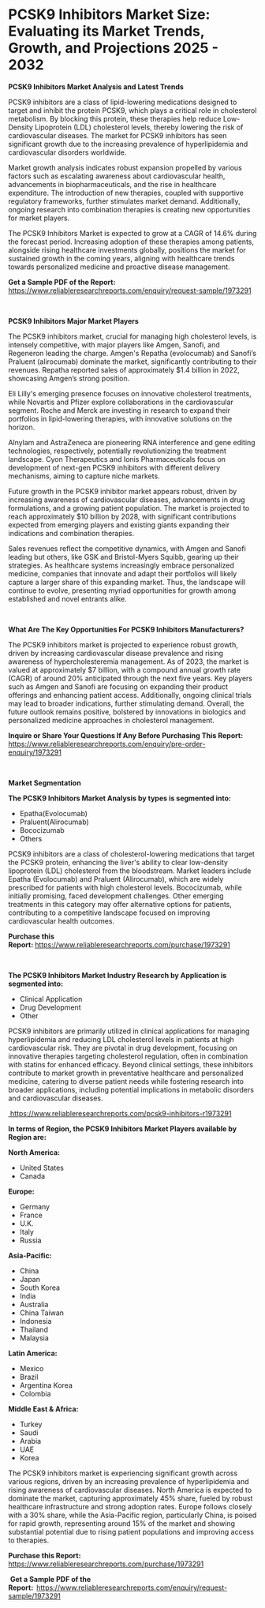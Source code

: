 <p><h1>PCSK9 Inhibitors Market Size: Evaluating its Market Trends, Growth, and Projections 2025 - 2032</h1></p><p><strong>PCSK9 Inhibitors Market Analysis and Latest Trends</strong></p>
<p><p>PCSK9 inhibitors are a class of lipid-lowering medications designed to target and inhibit the protein PCSK9, which plays a critical role in cholesterol metabolism. By blocking this protein, these therapies help reduce Low-Density Lipoprotein (LDL) cholesterol levels, thereby lowering the risk of cardiovascular diseases. The market for PCSK9 inhibitors has seen significant growth due to the increasing prevalence of hyperlipidemia and cardiovascular disorders worldwide.</p><p>Market growth analysis indicates robust expansion propelled by various factors such as escalating awareness about cardiovascular health, advancements in biopharmaceuticals, and the rise in healthcare expenditure. The introduction of new therapies, coupled with supportive regulatory frameworks, further stimulates market demand. Additionally, ongoing research into combination therapies is creating new opportunities for market players. </p><p>The PCSK9 Inhibitors Market is expected to grow at a CAGR of 14.6% during the forecast period. Increasing adoption of these therapies among patients, alongside rising healthcare investments globally, positions the market for sustained growth in the coming years, aligning with healthcare trends towards personalized medicine and proactive disease management.</p></p>
<p><strong>Get a Sample PDF of the Report:&nbsp;</strong> <a href="https://www.reliableresearchreports.com/enquiry/request-sample/1973291?utm_campaign=2753&utm_medium=2&utm_source=Github&utm_content=ia&utm_term=19042025&utm_id=pcsk9-inhibitors">https://www.reliableresearchreports.com/enquiry/request-sample/1973291</a></p>
<p>&nbsp;</p>
<p><strong>PCSK9 Inhibitors Major Market Players</strong></p>
<p><p>The PCSK9 inhibitors market, crucial for managing high cholesterol levels, is intensely competitive, with major players like Amgen, Sanofi, and Regeneron leading the charge. Amgen's Repatha (evolocumab) and Sanofi’s Praluent (alirocumab) dominate the market, significantly contributing to their revenues. Repatha reported sales of approximately $1.4 billion in 2022, showcasing Amgen’s strong position. </p><p>Eli Lilly's emerging presence focuses on innovative cholesterol treatments, while Novartis and Pfizer explore collaborations in the cardiovascular segment. Roche and Merck are investing in research to expand their portfolios in lipid-lowering therapies, with innovative solutions on the horizon.</p><p>Alnylam and AstraZeneca are pioneering RNA interference and gene editing technologies, respectively, potentially revolutionizing the treatment landscape. Cyon Therapeutics and Ionis Pharmaceuticals focus on development of next-gen PCSK9 inhibitors with different delivery mechanisms, aiming to capture niche markets.</p><p>Future growth in the PCSK9 inhibitor market appears robust, driven by increasing awareness of cardiovascular diseases, advancements in drug formulations, and a growing patient population. The market is projected to reach approximately $10 billion by 2028, with significant contributions expected from emerging players and existing giants expanding their indications and combination therapies.</p><p>Sales revenues reflect the competitive dynamics, with Amgen and Sanofi leading but others, like GSK and Bristol-Myers Squibb, gearing up their strategies. As healthcare systems increasingly embrace personalized medicine, companies that innovate and adapt their portfolios will likely capture a larger share of this expanding market. Thus, the landscape will continue to evolve, presenting myriad opportunities for growth among established and novel entrants alike.</p></p>
<p>&nbsp;</p>
<p><strong>What Are The Key Opportunities For PCSK9 Inhibitors Manufacturers?</strong></p>
<p><p>The PCSK9 inhibitors market is projected to experience robust growth, driven by increasing cardiovascular disease prevalence and rising awareness of hypercholesteremia management. As of 2023, the market is valued at approximately $7 billion, with a compound annual growth rate (CAGR) of around 20% anticipated through the next five years. Key players such as Amgen and Sanofi are focusing on expanding their product offerings and enhancing patient access. Additionally, ongoing clinical trials may lead to broader indications, further stimulating demand. Overall, the future outlook remains positive, bolstered by innovations in biologics and personalized medicine approaches in cholesterol management.</p></p>
<p><strong>Inquire or Share Your Questions If Any Before Purchasing This Report:</strong> <a href="https://www.reliableresearchreports.com/enquiry/pre-order-enquiry/1973291?utm_campaign=2753&utm_medium=2&utm_source=Github&utm_content=ia&utm_term=19042025&utm_id=pcsk9-inhibitors">https://www.reliableresearchreports.com/enquiry/pre-order-enquiry/1973291</a></p>
<p>&nbsp;</p>
<p><strong>Market Segmentation</strong></p>
<p><strong>The PCSK9 Inhibitors Market Analysis by types is segmented into:</strong></p>
<p><ul><li>Epatha(Evolocumab)</li><li>Praluent(Alirocumab)</li><li>Bococizumab</li><li>Others</li></ul></p>
<p><p>PCSK9 inhibitors are a class of cholesterol-lowering medications that target the PCSK9 protein, enhancing the liver's ability to clear low-density lipoprotein (LDL) cholesterol from the bloodstream. Market leaders include Epatha (Evolocumab) and Praluent (Alirocumab), which are widely prescribed for patients with high cholesterol levels. Bococizumab, while initially promising, faced development challenges. Other emerging treatments in this category may offer alternative options for patients, contributing to a competitive landscape focused on improving cardiovascular health outcomes.</p></p>
<p><strong>Purchase this Report:&nbsp;</strong><a href="https://www.reliableresearchreports.com/purchase/1973291?utm_campaign=2753&utm_medium=2&utm_source=Github&utm_content=ia&utm_term=19042025&utm_id=pcsk9-inhibitors">https://www.reliableresearchreports.com/purchase/1973291</a></p>
<p>&nbsp;</p>
<p><strong>The PCSK9 Inhibitors Market Industry Research by Application is segmented into:</strong></p>
<p><ul><li>Clinical Application</li><li>Drug Development</li><li>Other</li></ul></p>
<p><p>PCSK9 inhibitors are primarily utilized in clinical applications for managing hyperlipidemia and reducing LDL cholesterol levels in patients at high cardiovascular risk. They are pivotal in drug development, focusing on innovative therapies targeting cholesterol regulation, often in combination with statins for enhanced efficacy. Beyond clinical settings, these inhibitors contribute to market growth in preventative healthcare and personalized medicine, catering to diverse patient needs while fostering research into broader applications, including potential implications in metabolic disorders and cardiovascular diseases.</p></p>
<p><a href="https://www.reliableresearchreports.com/pcsk9-inhibitors-r1973291?utm_campaign=2753&utm_medium=2&utm_source=Github&utm_content=ia&utm_term=19042025&utm_id=pcsk9-inhibitors">&nbsp;https://www.reliableresearchreports.com/pcsk9-inhibitors-r1973291</a></p>
<p><strong>In terms of Region, the PCSK9 Inhibitors Market Players available by Region are:</strong></p>
<p>
    <p> <strong> North America: </strong>
        <ul>
            <li>United States</li>
            <li>Canada</li>
        </ul>
        </p> 
    <p> <strong> Europe: </strong>
        <ul>
            <li>Germany</li>
            <li>France</li>
            <li>U.K.</li>
            <li>Italy</li>
            <li>Russia</li>
        </ul>
        </p> 
    <p> <strong> Asia-Pacific: </strong>
        <ul>
            <li>China</li>
            <li>Japan</li>
            <li>South Korea</li>
            <li>India</li>
            <li>Australia</li>
            <li>China Taiwan</li>
            <li>Indonesia</li>
            <li>Thailand</li>
            <li>Malaysia</li>
        </ul>
        </p> 
    <p> <strong> Latin America: </strong>
        <ul>
            <li>Mexico</li>
            <li>Brazil</li>
            <li>Argentina Korea</li>
            <li>Colombia</li>
        </ul>
        </p> 
    <p> <strong> Middle East & Africa: </strong>
        <ul>
            <li>Turkey</li>
            <li>Saudi</li>
            <li>Arabia</li>
            <li>UAE</li>
            <li>Korea</li>
        </ul>
    </p>
    </p>
<p><p>The PCSK9 inhibitors market is experiencing significant growth across various regions, driven by an increasing prevalence of hyperlipidemia and rising awareness of cardiovascular diseases. North America is expected to dominate the market, capturing approximately 45% share, fueled by robust healthcare infrastructure and strong adoption rates. Europe follows closely with a 30% share, while the Asia-Pacific region, particularly China, is poised for rapid growth, representing around 15% of the market and showing substantial potential due to rising patient populations and improving access to therapies.</p></p>
<p><strong>Purchase this Report: </strong><a href="https://www.reliableresearchreports.com/purchase/1973291?utm_campaign=2753&utm_medium=2&utm_source=Github&utm_content=ia&utm_term=19042025&utm_id=pcsk9-inhibitors">https://www.reliableresearchreports.com/purchase/1973291</a></p>
<p>&nbsp;<strong>Get a Sample PDF of the Report:&nbsp;&nbsp;</strong><a href="https://www.reliableresearchreports.com/enquiry/request-sample/1973291?utm_campaign=2753&utm_medium=2&utm_source=Github&utm_content=ia&utm_term=19042025&utm_id=pcsk9-inhibitors">https://www.reliableresearchreports.com/enquiry/request-sample/1973291</a></p>
<p><strong></strong></p>
<p><p></p><p></p><p></p></p>
